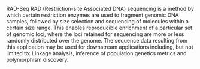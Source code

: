 RAD-Seq RAD (Restriction-site Associated DNA) sequencing is a method by which certain restriction enzymes 
are used to fragment genomic DNA samples, followed by size selection and sequencing of molecules within a 
certain size range. This enables reproducible enrichment of a particular set of genomic loci, where the loci
retained for sequencing are more or less randomly distributed over the genome. The sequence data resulting 
from this application may be used for downstream applications including, but not limited to: Linkage analysis, 
inference of population genetics metrics and polymorphism discovery.
